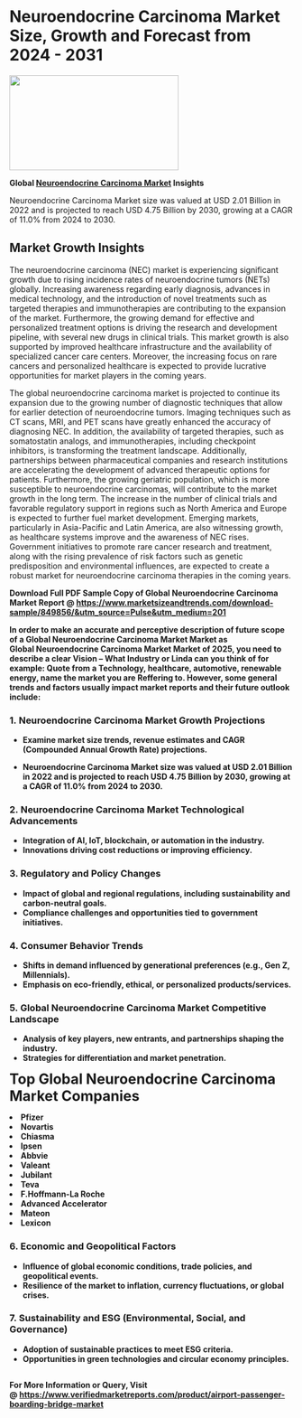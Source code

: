 <H1>Neuroendocrine Carcinoma Market Size, Growth and Forecast from 2024 - 2031</H1><img class="aligncenter size-medium wp-image-584254" src="https://thirdeyenews.in/wp-content/uploads/2024/09/Global-Market-Research-300x168.jpeg" alt="" width="300" height="168" /><p><strong>Global&nbsp;<a href="https://www.marketsizeandtrends.com/download-sample/849856/&amp;utm_source=Pulse&amp;utm_medium=201">Neuroendocrine Carcinoma Market</a> Insights</strong></p><p>Neuroendocrine Carcinoma Market size was valued at USD 2.01 Billion in 2022 and is projected to reach USD 4.75 Billion by 2030, growing at a CAGR of 11.0% from 2024 to 2030.</p><p><h2>Market Growth Insights</h2> <p>The neuroendocrine carcinoma (NEC) market is experiencing significant growth due to rising incidence rates of neuroendocrine tumors (NETs) globally. Increasing awareness regarding early diagnosis, advances in medical technology, and the introduction of novel treatments such as targeted therapies and immunotherapies are contributing to the expansion of the market. Furthermore, the growing demand for effective and personalized treatment options is driving the research and development pipeline, with several new drugs in clinical trials. This market growth is also supported by improved healthcare infrastructure and the availability of specialized cancer care centers. Moreover, the increasing focus on rare cancers and personalized healthcare is expected to provide lucrative opportunities for market players in the coming years.</p> <p><strong></strong></p> <p>The global neuroendocrine carcinoma market is projected to continue its expansion due to the growing number of diagnostic techniques that allow for earlier detection of neuroendocrine tumors. Imaging techniques such as CT scans, MRI, and PET scans have greatly enhanced the accuracy of diagnosing NEC. In addition, the availability of targeted therapies, such as somatostatin analogs, and immunotherapies, including checkpoint inhibitors, is transforming the treatment landscape. Additionally, partnerships between pharmaceutical companies and research institutions are accelerating the development of advanced therapeutic options for patients. Furthermore, the growing geriatric population, which is more susceptible to neuroendocrine carcinomas, will contribute to the market growth in the long term. The increase in the number of clinical trials and favorable regulatory support in regions such as North America and Europe is expected to further fuel market development. Emerging markets, particularly in Asia-Pacific and Latin America, are also witnessing growth, as healthcare systems improve and the awareness of NEC rises. Government initiatives to promote rare cancer research and treatment, along with the rising prevalence of risk factors such as genetic predisposition and environmental influences, are expected to create a robust market for neuroendocrine carcinoma therapies in the coming years.</p> <p><strong></p><p><span class=""><strong>Download Full PDF Sample Copy of Global Neuroendocrine Carcinoma Market Report</strong> @ <a href="https://www.marketsizeandtrends.com/download-sample/849856/&amp;utm_source=Pulse&amp;utm_medium=201" target="_blank">https://www.marketsizeandtrends.com/download-sample/849856/&amp;utm_source=Pulse&amp;utm_medium=201</a></span></p><p>In order to make an accurate and perceptive description of future scope of a Global&nbsp;Neuroendocrine Carcinoma Market Market as Global&nbsp;Neuroendocrine Carcinoma Market Market of 2025, you need to describe a clear Vision &ndash; What Industry or Linda can you think of for example: Quote from a Technology, healthcare, automotive, renewable energy, name the market you are Reffering to. However, some general trends and factors usually impact market reports and their future outlook include:</p><h3>1.&nbsp;<strong>Neuroendocrine Carcinoma Market Growth Projections</strong></h3><ul><li>Examine market size trends, revenue estimates and CAGR (Compounded Annual Growth Rate) projections.</li><li><p>Neuroendocrine Carcinoma Market size was valued at USD 2.01 Billion in 2022 and is projected to reach USD 4.75 Billion by 2030, growing at a CAGR of 11.0% from 2024 to 2030.</p></li></ul><h3>2.&nbsp;<strong>Neuroendocrine Carcinoma Market Technological Advancements</strong></h3><ul><li>Integration of AI, IoT, blockchain, or automation in the industry.</li><li>Innovations driving cost reductions or improving efficiency.</li></ul><h3>3.&nbsp;<strong>Regulatory and Policy Changes</strong></h3><ul><li>Impact of global and regional regulations, including sustainability and carbon-neutral goals.</li><li>Compliance challenges and opportunities tied to government initiatives.</li></ul><h3>4.&nbsp;<strong>Consumer Behavior Trends</strong></h3><ul><li>Shifts in demand influenced by generational preferences (e.g., Gen Z, Millennials).</li><li>Emphasis on eco-friendly, ethical, or personalized products/services.</li></ul><h3>5.&nbsp;<strong>Global Neuroendocrine Carcinoma Market Competitive Landscape</strong></h3><ul><li>Analysis of key players, new entrants, and partnerships shaping the industry.</li><li>Strategies for differentiation and market penetration.</li></ul><p data-pm-slice="1 1 []"><span style="color: inherit; font-family: inherit; font-size: 25px;">Top Global Neuroendocrine Carcinoma Market Companies</span></p><div class="" data-test-id=""><p><li>Pfizer</li><li> Novartis</li><li> Chiasma</li><li> Ipsen</li><li> Abbvie</li><li> Valeant</li><li> Jubilant</li><li> Teva</li><li> F.Hoffmann-La Roche</li><li> Advanced Accelerator</li><li> Mateon</li><li> Lexicon</li></p></div><h3>6.&nbsp;<strong>Economic and Geopolitical Factors</strong></h3><ul><li>Influence of global economic conditions, trade policies, and geopolitical events.</li><li>Resilience of the market to inflation, currency fluctuations, or global crises.</li></ul><h3>7.&nbsp;<strong>Sustainability and ESG (Environmental, Social, and Governance)</strong></h3><ul><li>Adoption of sustainable practices to meet ESG criteria.</li><li>Opportunities in green technologies and circular economy principles.</li></ul><h2><strong style="font-size: 14px;">For More Information or Query, Visit @&nbsp;</strong><a style="background-color: #ffffff; font-size: 14px;" href="https://www.marketsizeandtrends.com/report/neuroendocrine-carcinoma-market/" target="_blank">https://www.verifiedmarketreports.com/product/airport-passenger-boarding-bridge-market</a></h2>